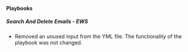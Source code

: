 
#### Playbooks
##### Search And Delete Emails - EWS
- Removed an unused input from the YML file. The functionality of the playbook was not changed.
